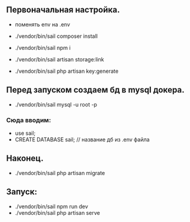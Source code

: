 ## Первоначальная настройка.
- поменять env на .env

- ./vendor/bin/sail composer install
- ./vendor/bin/sail npm i
- ./vendor/bin/sail artisan storage:link
- ./vendor/bin/sail php artisan key:generate

## Перед запуском создаем бд в mysql докера.
- ./vendor/bin/sail mysql -u root -p
###  Сюда вводим:
- use sail;
- CREATE DATABASE sail; // название дб из .env файла

## Наконец.
- ./vendor/bin/sail php artisan migrate

## Запуск:
- ./vendor/bin/sail npm run dev
- ./vendor/bin/sail php artisan serve
